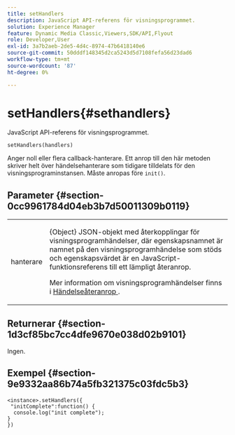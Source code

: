 ```yaml
---
title: setHandlers
description: JavaScript API-referens för visningsprogrammet.
solution: Experience Manager
feature: Dynamic Media Classic,Viewers,SDK/API,Flyout
role: Developer,User
exl-id: 3a7b2aeb-2de5-4d4c-8974-47b6418140e6
source-git-commit: 50dddf148345d2ca5243d5d7108fefa56d23dad6
workflow-type: tm+mt
source-wordcount: '87'
ht-degree: 0%

---
```


# setHandlers{#sethandlers}

JavaScript API-referens för visningsprogrammet.

`setHandlers(handlers)`

Anger noll eller flera callback-hanterare. Ett anrop till den här metoden skriver helt över händelsehanterare som tidigare tilldelats för den visningsprograminstansen. Måste anropas före `init()`.

## Parameter {#section-0cc9961784d04eb3b7d50011309b0119}

<table id="table_896DFF34A68A403DB93A6D597461A573"> 
 <tbody> 
  <tr> 
   <td colname="col1"> <p> <span class="codeph"> <span class="varname"> hanterare </span> </span> </p> </td> 
   <td colname="col2"> <p> <span class="codeph"> {Object} </span> JSON-objekt med återkopplingar för visningsprogramhändelser, där egenskapsnamnet är namnet på den visningsprogramhändelse som stöds och egenskapsvärdet är en JavaScript-funktionsreferens till ett lämpligt återanrop. </p> <p>Mer information om visningsprogramhändelser finns i <a href="../../../c-html5-s7-aem-asset-viewers/c-html5-flyout-viewer-20-about/c-html5-flyout-viewer-20-event-callbacks.md#concept-53eb01d28189437790268da4929f2a10" format="dita" scope="local"> Händelseåteranrop </a>. </p> </td> 
  </tr> 
 </tbody> 
</table>

## Returnerar {#section-1d3cf85bc7cc4dfe9670e038d02b9101}

Ingen.

## Exempel {#section-9e9332aa86b74a5fb321375c03fdc5b3}

```
<instance>.setHandlers({ 
 "initComplete":function() { 
  console.log("init complete"); 
} 
})
```
